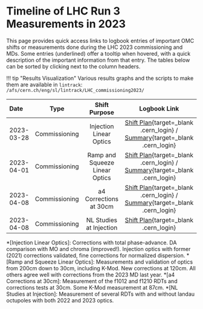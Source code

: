 # Timeline of LHC Run 3 Measurements in 2023

This page provides quick access links to logbook entries of important OMC shifts or measurements done during the LHC 2023 commissioning and MDs.
Some entries (underlined) offer a tooltip when hovered, with a quick description of the important information from that entry.
The tables below can be sorted by clicking next to the column headers.

!!! tip "Results Visualization"
    Various results graphs and the scripts to make them are available in `lintrack`:
    ```
    /afs/cern.ch/eng/sl/lintrack/LHC_commissioning2023/
    ```
    
| Date       |     Type      |         Shift Purpose          |                                                             Logbook Link                                                              |
| :--------- | :-----------: | :----------------------------: | :-----------------------------------------------------------------------------------------------------------------------------------: |
| 2023-03-28 | Commissioning |    Injection Linear Optics     |      [Shift Plan][inj_linear_optics]{target=\_blank .cern_login} /  [Summary][inj_linear_optics_sum]{target=\_blank .cern_login}      |
| 2023-04-01 | Commissioning | Ramp and Squeeze Linear Optics | [Shift Plan][squeezed_linear_optics]{target=\_blank .cern_login} /  [Summary][squeezed_linear_optics_sum]{target=\_blank .cern_login} |
| 2023-04-08 | Commissioning |     a4 Corrections at 30cm     |    [Shift Plan][a4_corrections_30cm]{target=\_blank .cern_login} /  [Summary][a4_corrections_30cm_sum]{target=\_blank .cern_login}    |
| 2023-04-08 | Commissioning |    NL Studies at Injection     |                                    [Shift Plan][nl_studies_injection]{target=\_blank .cern_login}                                     |


<!-- All the links below -->
[inj_linear_optics]:                        https://be-op-logbook.web.cern.ch/elogbook-server/#/logbook?logbookId=1081&dateFrom=2023-03-28T00%3A00%3A00&dateTo=2023-03-28T23%3A59%3A59&eventToHighlight=3739094 
[inj_linear_optics_sum]:                    https://be-op-logbook.web.cern.ch/elogbook-server/#/logbook?logbookId=322&dateFrom=2023-03-29T00%3A00%3A00&dateTo=2023-03-29T23%3A59%3A59&eventToHighlight=3739271 
[squeezed_linear_optics]:                   https://be-op-logbook.web.cern.ch/elogbook-server/#/logbook?logbookId=1081&dateFrom=2023-04-01T00%3A00%3A00&dateTo=2023-04-01T23%3A59%3A59&eventToHighlight=3741499 
[squeezed_linear_optics_sum]:               https://be-op-logbook.web.cern.ch/elogbook-server/#/logbook?logbookId=322&dateFrom=2023-04-01T00%3A00%3A00&dateTo=2023-04-01T23%3A59%3A59&eventToHighlight=3741722
[a4_corrections_30cm]:                      https://be-op-logbook.web.cern.ch/elogbook-server/#/logbook?logbookId=1081&dateFrom=2023-04-08T00%3A00%3A00&dateTo=2023-04-08T23%3A59%3A59&eventToHighlight=3745378
[a4_corrections_30cm_sum]:                  https://be-op-logbook.web.cern.ch/elogbook-server/#/logbook?logbookId=1081&dateFrom=2023-04-08T00%3A00%3A00&dateTo=2023-04-08T23%3A59%3A59&eventToHighlight=3745433
[nl_studies_injection]:                     https://be-op-logbook.web.cern.ch/elogbook-server/#/logbook?logbookId=1081&dateFrom=2023-04-08T00%3A00%3A00&dateTo=2023-04-08T23%3A59%3A59&eventToHighlight=3745829



<!-- Tooltips -->
*[Injection Linear Optics]:  Corrections with total phase-advance. DA comparison with MO and chroma (improved!). Injection optics with former (2021) corrections validated, fine corrections for normalized dispersion.
*[Ramp and Squeeze Linear Optics]: Measurements and validation of optics from 200cm down to 30cm, including K-Mod. New corrections at 120cm. All others agree well with corrections from the 2023 MD last year. 
*[a4 Corrections at 30cm]: Measurement of the f1012 and f1210 RDTs and corrections tests at 30cm. Some K-Mod measurement at 87cm.
*[NL Studies at Injection]: Measurement of several RDTs with and without landau octupoles with both 2022 and 2023 optics.
